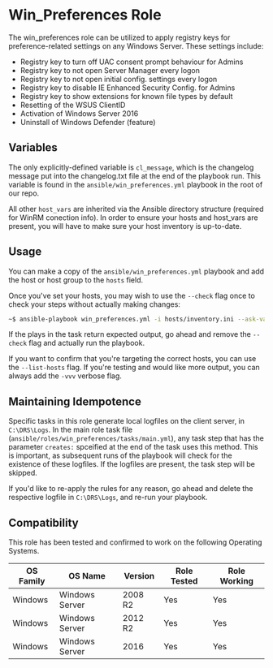 # Win_Preferences Role

The win_preferences role can be utilized to apply registry keys for preference-related settings on any Windows Server. These settings include:

- Registry key to turn off UAC consent prompt behaviour for Admins
- Registry key to not open Server Manager every logon
- Registry key to not open initial config. settings every logon
- Registry key to disable IE Enhanced Security Config. for Admins
- Registry key to show extensions for known file types by default
- Resetting of the WSUS ClientID
- Activation of Windows Server 2016
- Uninstall of Windows Defender (feature)

## Variables

The only explicitly-defined variable is `cl_message`, which is the changelog message put into the changelog.txt file at the end of the playbook run. This variable is found in the `ansible/win_preferences.yml` playbook in the root of our repo.

All other `host_vars` are inherited via the Ansible directory structure (required for WinRM conection info). In order to ensure your hosts and host_vars are present, you will have to make sure your host inventory is up-to-date.

## Usage

You can make a copy of the `ansible/win_preferences.yml` playbook and add the host or host group to the `hosts` field.

Once you've set your hosts, you may wish to use the `--check` flag once to check your steps without actually making changes:

```bash
~$ ansible-playbook win_preferences.yml -i hosts/inventory.ini --ask-vault-pass --check
```

If the plays in the task return expected output, go ahead and remove the `--check` flag and actually run the playbook.

If you want to confirm that you're targeting the correct hosts, you can use the `--list-hosts` flag. If you're testing and would like more output, you can always add the `-vvv` verbose flag.

## Maintaining Idempotence

Specific tasks in this role generate local logfiles on the client server, in `C:\DRS\Logs`. In the main role task file (`ansible/roles/win_preferences/tasks/main.yml`), any task step that has the parameter `creates:` spceified at the end of the task uses this method. This is important, as subsequent runs of the playbook will check for the existence of these logfiles. If the logfiles are present, the task step will be skipped.

If you'd like to re-apply the rules for any reason, go ahead and delete the respective logfile in `C:\DRS\Logs`, and re-run your playbook.

## Compatibility

This role has been tested and confirmed to work on the following Operating Systems.

**OS Family**|**OS Name**|**Version**|**Role Tested**|**Role Working**
-----|-----|-----|-----|-----
Windows|Windows Server|2008 R2|Yes|Yes
Windows|Windows Server|2012 R2|Yes|Yes
Windows|Windows Server|2016|Yes|Yes

